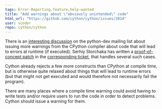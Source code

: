 ```yaml
---
tags: Error-Reporting,feature,help-wanted
title: "Add warnings about \"obviously unintended\" code"
html_url: "https://github.com/cython/cython/issues/2814"
user: scoder
repo: cython/cython
---
```


There is an [interesting discussion](https://mail.python.org/pipermail/python-dev/2019-January/156113.html) on the python-dev mailing list about issuing more warnings from the CPython compiler about code that will lead to errors at runtime (if executed). Serhiy Storchaka has written a [proof-of-concept patch](https://bugs.python.org/file47496/compile-warnings.diff) in the [corresponding ticket](https://bugs.python.org/issue15248), that handles several such cases.

Cython already rejects a few more constructs than CPython at compile time, but is otherwise quite relaxed about things that will lead to runtime errors (but that might not get executed and would therefore not necessarily fail the program).

There are many places where a compile time warning could avoid having to write tests and/or require users to run the code in order to detect problems. Cython should issue a warning for them.